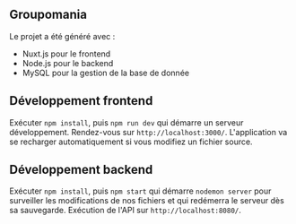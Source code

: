 ## Groupomania

Le projet a été généré avec : 
 - Nuxt.js pour le frontend
 - Node.js pour le backend
 - MySQL pour la gestion de la base de donnée

## Développement frontend

Exécuter `npm install`, puis `npm run dev` qui démarre un serveur développement. Rendez-vous sur `http://localhost:3000/`. L'application va se recharger automatiquement si vous modifiez un fichier source.

## Développement backend

Exécuter `npm install`, puis `npm start` qui démarre `nodemon server` pour surveiller les modifications de nos fichiers et qui redémerra le serveur dès sa sauvegarde. Exécution de l'API sur `http://localhost:8080/`.
